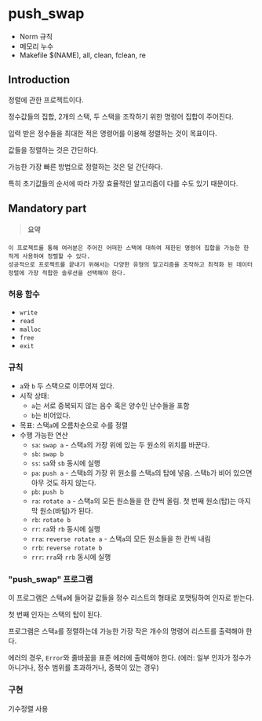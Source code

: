 # push_swap

- Norm 규칙
- 메모리 누수
- Makefile $(NAME), all, clean, fclean, re

## Introduction
정렬에 관한 프로젝트이다.

정수값들의 집합, 2개의 스택, 두 스택을 조작하기 위한 명령어 집합이 주어진다.

입력 받은 정수들을 최대한 적은 명령어를 이용해 정렬하는 것이 목표이다.


값들을 정렬하는 것은 간단하다.

가능한 가장 빠른 방법으로 정렬하는 것은 덜 간단하다.

특히 초기값들의 순서에 따라 가장 효율적인 알고리즘이 다를 수도 있기 때문이다.

## Mandatory part
> #### 요약
    이 프로젝트를 통해 여러분은 주어진 어떠한 스택에 대하여 제한된 명령어 집합을 가능한 한 적게 사용하여 정렬할 수 있다.
    성공적으로 프로젝트를 끝내기 위해서는 다양한 유형의 알고리즘을 조작하고 최적화 된 데이터 정렬에 가장 적합한 솔루션을 선택해야 한다.
### 허용 함수
- `write`
- `read`
- `malloc`
- `free`
- `exit`

### 규칙
- `a`와 `b` 두 스택으로 이루어져 있다.
- 시작 상태:
    - `a`는 서로 중복되지 않는 음수 혹은 양수인 난수들을 포함
    - `b`는 비어있다.
- 목표: 스택`a`에 오름차순으로 수를 정렬
- 수행 가능한 연산
    - `sa`: `swap a` - 스택`a`의 가장 위에 있는 두 원소의 위치를 바꾼다.
    - `sb`: `swap b`
    - `ss`: `sa`와 `sb` 동시에 실행
    - `pa`: `push a` - 스택`b`의 가장 위 원소를 스택`a`의 탑에 넣음. 스택`b`가 비어 있으면 아무 것도 하지 않는다.
    - `pb`: `push b`
    - `ra`: `rotate a` - 스택`a`의 모든 원소들을 한 칸씩 올림. 첫 번째 원소(탑)는 마지막 원소(바텀)가 된다.
    - `rb`: `rotate b`
    - `rr`: `ra`와 `rb` 동시에 실행
    - `rra`: `reverse rotate a` - 스택`a`의 모든 원소들을 한 칸씩 내림
    - `rrb`: `reverse rotate b`
    - `rrr`: `rra`와 `rrb` 동시에 실행

### "push_swap" 프로그램
이 프로그램은 스택`a`에 들어갈 값들을 정수 리스트의 형태로 포맷팅하여 인자로 받는다.

첫 번째 인자는 스택의 탑이 된다.

프로그램은 스택`a`를 정렬하는데 가능한 가장 작은 개수의 명령어 리스트를 출력해야 한다.

에러의 경우, `Error`와 줄바꿈을 표준 에러에 출력해야 한다. (에러: 일부 인자가 정수가 아니거나, 정수 범위를 초과하거나, 중복이 있는 경우)

### 구현
기수정렬 사용